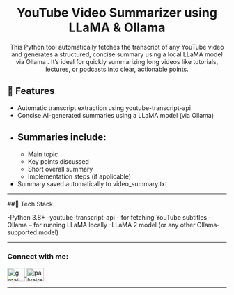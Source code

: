 <h1 align="center"> YouTube Video Summarizer using LLaMA & Ollama </h1>
<p align="center">This Python tool automatically fetches the transcript of any YouTube video and generates a structured, concise summary using a local LLaMA model via Ollama
. It’s ideal for quickly summarizing long videos like tutorials, lectures, or podcasts into clear, actionable points.</p>

## 🚀 Features
- Automatic transcript extraction using youtube-transcript-api
- Concise AI-generated summaries using a LLaMA model (via Ollama)
- ## Summaries include:
  -  Main topic
  - Key points discussed
  - Short overall summary
  - Implementation steps (if applicable)
- Summary saved automatically to video_summary.txt
---
##🧰 Tech Stack

-Python 3.8+
-youtube-transcript-api - for fetching YouTube subtitles
-Ollama – for running LLaMA locally
-LLaMA 2 model (or any other Ollama-supported model)

---

<h3 align="left">Connect with me:</h3>
<p align="left">
  <a href="mailto:deekshithapalvai@gmail.com" target="blank">
    <img align="center" src="https://cdn-icons-png.flaticon.com/512/732/732200.png" alt="gmail" height="30" width="40" />
  </a>
  <a href="https://www.linkedin.com/in/palvaireddy" target="blank">
    <img align="center" src="https://raw.githubusercontent.com/rahuldkjain/github-profile-readme-generator/master/src/images/icons/Social/linked-in-alt.svg" alt="palvaireddy" height="30" width="40" />
  </a>
</p>


---
